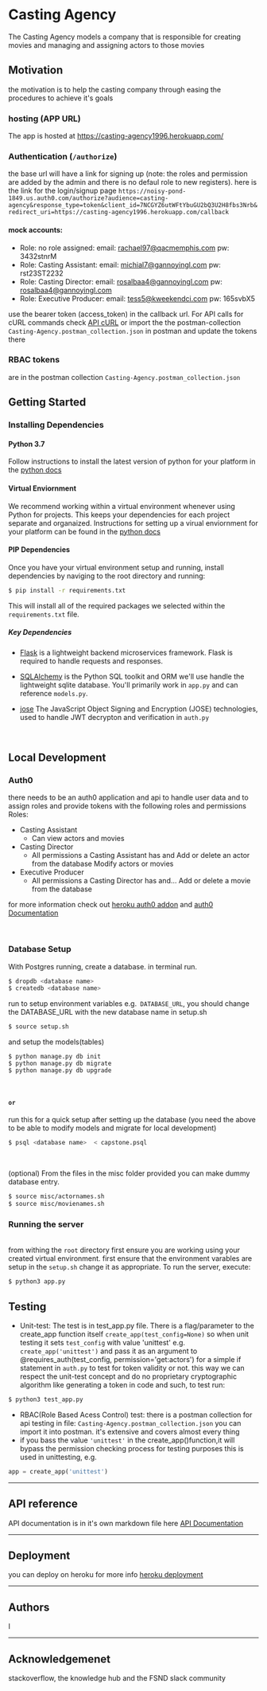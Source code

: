 # Casting Agency
The Casting Agency models a company that is responsible for creating movies and managing and assigning actors to those movies
## Motivation
the motivation is to help  the casting company through easing the procedures to achieve it's goals
### hosting (APP URL)
The app is  hosted at https://casting-agency1996.herokuapp.com/
### Authentication (`/authorize`)
the base url will have a link for signing up (note: the roles and permission are added by the admin and there is no defaul role to new registers). here is the link for the login/signup page `https://noisy-pond-1849.us.auth0.com/authorize?audience=casting-agency&response_type=token&client_id=7NCGYZ6utWFtYbuGU2bQ3U2H8fbs3Nrb&redirect_uri=https://casting-agency1996.herokuapp.com/callback`
#### mock accounts:
 - Role: no role assigned: email: rachael97@qacmemphis.com pw: 3432stnrM
 - Role: Casting Assistant: email: michial7@gannoyingl.com  pw: rst23ST2232
 - Role: Casting Director: email: rosalbaa4@gannoyingl.com   pw: rosalbaa4@gannoyingl.com
 - Role: Executive Producer: email: tess5@kweekendci.com    pw: 165svbX5

use the bearer token  (access_token) in the callback url. For API calls for cURL commands check [API cURL](https://documenter.getpostman.com/view/11760714/T1LV94Nj?version=latest) or import the the postman-collection `Casting-Agency.postman_collection.json` in postman and update the tokens there
### RBAC tokens 
are in the postman collection  `Casting-Agency.postman_collection.json`

## Getting Started

### Installing Dependencies

#### Python 3.7

Follow instructions to install the latest version of python for your platform in the [python docs](https://docs.python.org/3/using/unix.html#getting-and-installing-the-latest-version-of-python)

#### Virtual Enviornment

We recommend working within a virtual environment whenever using Python for projects. This keeps your dependencies for each project separate and organaized. Instructions for setting up a virual enviornment for your platform can be found in the [python docs](https://packaging.python.org/guides/installing-using-pip-and-virtual-environments/)

#### PIP Dependencies

Once you have your virtual environment setup and running, install dependencies by naviging to the root directory and running:

```bash
$ pip install -r requirements.txt
```

This will install all of the required packages we selected within the `requirements.txt` file.

##### Key Dependencies

- [Flask](http://flask.pocoo.org/)  is a lightweight backend microservices framework. Flask is required to handle requests and responses.

- [SQLAlchemy](https://www.sqlalchemy.org/) is the Python SQL toolkit and ORM we'll use handle the lightweight sqlite database. You'll primarily work in `app.py` and can reference `models.py`.
- [jose](https://pypi.org/project/python-jose/) The JavaScript Object Signing and Encryption (JOSE) technologies, used to handle JWT decrypton and verification in `auth.py`

&nbsp;

## Local Development
### Auth0 
there needs to be an auth0 application and api to handle user data and to assign roles and provide tokens with the following roles and permissions
Roles:
- Casting Assistant
  - Can view actors and movies
- Casting Director
  - All permissions a Casting Assistant has and 
Add or delete an actor from the database
Modify actors or movies
- Executive Producer
   - All permissions a Casting Director has and…
Add or delete a movie from the database

for more information check out [heroku auth0 addon](https://devcenter.heroku.com/articles/auth0) and [auth0 Documentation](https://auth0.com/docs/)

&nbsp;
### Database Setup

With Postgres running, create a database.  in terminal run.
```bash
$ dropdb <database name>
$ createdb <database name>
```
run to setup environment variables e.g.` DATABASE_URL`, you should change the DATABASE_URL with the new database name in setup.sh
```bash
$ source setup.sh
```
and setup the models(tables)
```
$ python manage.py db init
$ python manage.py db migrate
$ python manage.py db upgrade
```
&nbsp;

#### `or` 
run this for a quick setup after setting up the database (you need the above to be able to modify models and migrate for local development)
```bash
$ psql <database name>  < capstone.psql 
```

&nbsp;

(optional) From the  files in the misc folder provided you can make dummy database entry. 
```bash
$ source misc/actornames.sh
$ source misc/movienames.sh
```

### Running the server
\
from withing the `root` directory first ensure you are working using your created virtual environment. first ensure that the environment varables are setup in the `setup.sh` change it as appropriate.
To run the server, execute:

```bash
$ python3 app.py
```
## Testing
- Unit-test: The test is in test_app.py file. There is a flag/parameter to the create_app function itself `create_app(test_config=None)`  so when unit testing  it sets `test_config` with value 'unittest' e.g. `create_app('unittest')`  and pass it as an argument to @requires_auth(test_config, permission='get:actors')  for a simple if statement in `auth.py` to test for token validity or not. this way we can respect the unit-test concept and do no proprietary cryptographic algorithm like generating a token in code and such, to test run:
```bash
$ python3 test_app.py
```
- RBAC(Role Based Acess Control) test: there is a postman collection for api testing in file: `Casting-Agency.postman_collection.json` you can import it into postman. it's  extensive and covers almost every thing
- if you bass the value `'unittest'` in the create_app()function,it will bypass the permission checking process for testing purposes this is used in unittesting, e.g.
```python
app = create_app('unittest')
```


---
## API reference
API documentation is in it's own markdown file here
[API Documentation](/API_Documentation.md)

---
## Deployment
you can deploy on heroku 
for more info [heroku deployment](https://devcenter.heroku.com/articles/python-support)

---
## Authors
I

---

## Acknowledgemenet
stackoverflow, the knowledge hub 
and the FSND slack community
